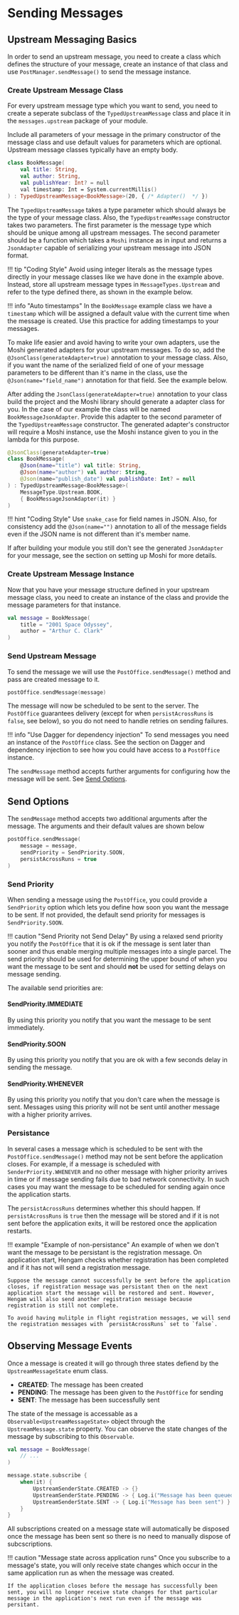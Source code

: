 # Sending Messages

## Upstream Messaging Basics
In order to send an upstream message, you need to create a class which defines the structure of your message, create an instance of that class and use `PostManager.sendMessage()` to send the message instance.

### Create Upstream Message Class
For every upstream message type which you want to send, you need to create a seperate subclass of the `TypedUpstreamMessage` class and place it in the `messages.upstream` package of your module. 

Include all parameters of your message in the primary constructor of the message class and use default values for parameters which are optional. Upstream message classes typically have an empty body.


```kotlin
class BookMessage(
    val title: String,
    val author: String,
    val publishYear: Int? = null
    val timestamp: Int = System.currentMillis()
) : TypedUpstreamMessage<BookMessage>(20, { /* Adapter()  */ })
```

The `TypedUpstreamMessage` takes a type parameter which should always be the type of your message class. Also, the `TypedUpstreamMessage` constructor takes two parameters. The first parameter is the message type which should be unique among all upstream messages. The second parameter should be a function which takes a `Moshi` instance as in input and returns a `JsonAdapter` capable of serializing your upstream message into JSON format.

!!! tip "Coding Style"
    Avoid using integer literals as the message types directly in your message classes like we have done in the example above. Instead, store all upstream message types in `MessageTypes.Upstream` and refer to the type defined there, as shown in the example below.

!!! info "Auto timestamps"
    In the `BookMessage` example class we have a `timestamp` which will be assigned a default value with the current time when the message is created. Use this practice for adding timestamps to your messages.

To make life easier and avoid having to write your own adapters, use the Moshi generated adapters for your upstream messages. To do so, add the `@JsonClass(generateAdapter=true)` annotation to your message class. Also, if you want the name of the serialized field of one of your message parameters to be different than it's name in the class, use the `@Json(name="field_name")` annotation for that field. See the example below.


After adding the `JsonClass(generateAdapter=true)` annotation to your class build the project and the Moshi library should generate a adapter class for you. In the case of our example the class will be named `BookMessageJsonAdapter`. Provide this adapter to the second parameter of the `TypedUpstreamMessage` constructor. The generated adapter's constructor will require a Moshi instance, use the Moshi instance given to you in the lambda for this purpose.


```kotlin
@JsonClass(generateAdapter=true)
class BookMessage(
    @Json(name="title") val title: String,
    @Json(name="author") val author: String,
    @Json(name="publish_date") val publishDate: Int? = null
) : TypedUpstreamMessage<BookMessage>(
    MessageType.Upstream.BOOK, 
    { BookMessageJsonAdapter(it) }
)
```

!!! hint "Coding Style"
    Use `snake_case` for field names in JSON. Also, for consistency add the `@Json(name="")` annotation to all of the message fields even if the JSON name is not different than it's member name.

If after building your module you still don't see the generated `JsonAdapter` for your message, see the section on setting up Moshi for more details.

### Create Upstream Message Instance
Now that you have your message structure defined in your upstream message class, you need to create an instance of the class and provide the message parameters for that instance.

```kotlin
val message = BookMessage(
    title = "2001 Space Odyssey",
    author = "Arthur C. Clark"
)

```

### Send Upstream Message
To send the message we will use the `PostOffice.sendMessage()` method and pass are created message to it. 

```kotlin
postOffice.sendMessage(message)
```

The message will now be scheduled to be sent to the server. The `PostOffice` guarantees delivery (except for when `persistAcrossRuns` is `false`, see below), so you do not need to handle retries on sending failures.

!!! info "Use Dagger for dependency injection"
    To send messages you need an instance of the `PostOffice` class. See the section on Dagger and dependency injection to see how you could have access to a `PostOffice` instance.

The `sendMessage` method accepts further arguments for configuring how the message will be sent. See [Send Options](#send-options).

## Send Options
The `sendMessage` method accepts two additional arguments after the message. The arguments and their default values are shown below 

```kotlin
postOffice.sendMessage(
    message = message,
    sendPriority = SendPriority.SOON,
    persistAcrossRuns = true
)
```

### Send Priority
When sending a message using the `PostOffice`, you could provide a `SendPriority` option which lets you define how soon you want the message to be sent. If not provided, the default send priority for messages is `SendPriority.SOON`.

!!! caution "Send Priority not Send Delay"
    By using a relaxed send priority you notify the `PostOffice` that it is ok if the message is sent later than sooner and thus enable merging multiple messages into a single parcel. The send priority should be used for determining the upper bound of when you want the message to be sent and should **not** be used for setting delays on message sending.

The available send priorities are:

#### SendPriority.IMMEDIATE
By using this priority you notify that you want the message to be sent immediately.

#### SendPriority.SOON
By using this priority you notify that you are ok with a few seconds delay in sending the message.

#### SendPriority.WHENEVER
By using this priority you notify that you don't care when the message is sent. Messages using this priority will not be sent until another message with a higher priority arrives.

### Persistance
In several cases a message which is scheduled to be sent with the `PostOffice.sendMessage()` method may not be sent before the application closes. For example, if a message is scheduled with `SenderPriority.WHENEVER` and no other message with higher priority arrives in time or if message sending fails due to bad network connectivity. In such cases you may want the message to be scheduled for sending again once the application starts. 

The `persistAcrossRuns` determines whether this should happen. If `persistAcrossRuns` is `true` then the message will be stored and if it is not sent before the application exits, it will be restored once the application restarts.


!!! example "Example of non-persistance"
    An example of when we don't want the message to be persistant is the registration message. On application start, Hengam checks whether registration has been completed and if it has not will send a registration message. 
    
    Suppose the message cannot successfully be sent before the application closes, if registration message was persistant then on the next application start the message will be restored and sent. However, Hengam will also send another registration message because registration is still not complete. 
    
    To avoid having mulitple in flight registration messages, we will send the registration messages with `persistAcrossRuns` set to `false`.


## Observing Message Events
Once a message is created it will go through three states defiend by the `UpstreamMessageState` enum class.

- **CREATED**: The message has been created
- **PENDING**: The message has been given to the `PostOffice` for sending
- **SENT**: The message has been successfully sent

The state of the message is accessable as a `Observable<UpstreamMessageState>` object through the `UpstreamMessage.state` property. You can observe the state changes of the message by subscribing to this `Observable`.

```kotlin
val message = BookMessage(
    // ...
)

message.state.subscribe {
    when(it) {
        UpstreamSenderState.CREATED -> {}
        UpstreamSenderState.PENDING -> { Log.i("Message has been queued for sending") }
        UpstreamSenderState.SENT -> { Log.i("Message has been sent") }
    }
}
```

All subscriptions created on a message state will automatically be disposed once the message has been sent so there is no need to manually dispose of subcscriptions.

!!! caution "Message state across application runs"
    Once you subscribe to a message's state, you will only receive state changes which occur in the same application run as when the message was created.
    
    If the application closes before the message has successfully been sent, you will no longer receive state changes for that particular message in the application's next run even if the message was persitant.
